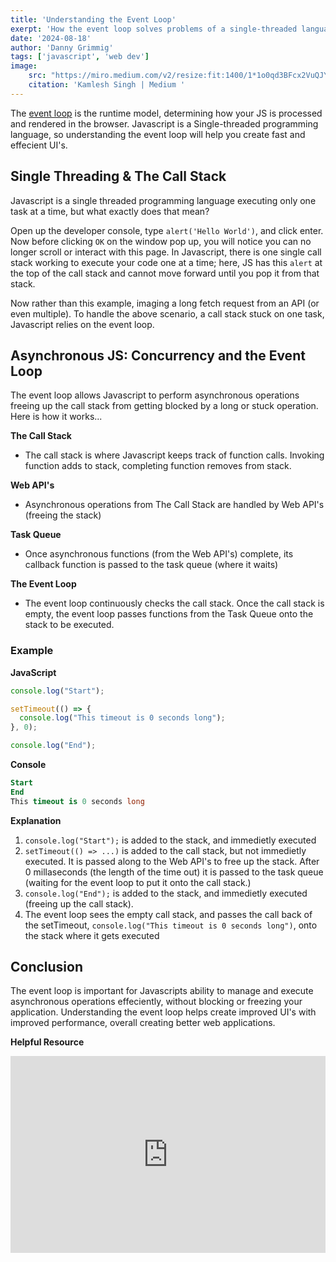 ```yaml
---
title: 'Understanding the Event Loop'
exerpt: 'How the event loop solves problems of a single-threaded language'
date: '2024-08-18'
author: 'Danny Grimmig'
tags: ['javascript', 'web dev']
image: 
    src: "https://miro.medium.com/v2/resize:fit:1400/1*1o0qd3BFcx2VuQJYAgOOzg.png"
    citation: 'Kamlesh Singh | Medium '
---
```

The [event loop](https://developer.mozilla.org/en-US/docs/Web/JavaScript/Event_loop) is the runtime model, determining how your JS is processed and rendered in the browser. Javascript is a Single-threaded programming language, so understanding the event loop will help you create fast and effecient UI's.

## Single Threading & The Call Stack
Javascript is a single threaded programming language executing only one task at a time, but what exactly does that mean?

Open up the developer console, type `alert('Hello World')`, and click enter. Now before clicking `OK` on the window pop up, you will notice you can no longer scroll or interact with this page. In Javascript, there is one single call stack working to execute your code one at a time; here, JS has this `alert` at the top of the call stack and cannot move forward until you pop it from that stack.

Now rather than this example, imaging a long fetch request from an API (or even multiple). To handle the above scenario, a call stack stuck on one task, Javascript relies on the event loop.

## Asynchronous JS: Concurrency and the Event Loop
The event loop allows Javascript to perform asynchronous operations freeing up the call stack from getting blocked by a long or stuck operation. Here is how it works...

**The Call Stack**
- The call stack is where Javascript keeps track of function calls. Invoking function adds to stack, completing function removes from stack.

**Web API's**
- Asynchronous operations from The Call Stack are handled by Web API's (freeing the stack)

**Task Queue**
- Once asynchronous functions (from the Web API's) complete, its callback function is passed to the task queue (where it waits)

**The Event Loop**
- The event loop continuously checks the call stack. Once the call stack is empty, the event loop passes functions from the Task Queue onto the stack to be executed.

### Example
**JavaScript**
```javascript
console.log("Start");

setTimeout(() => {
  console.log("This timeout is 0 seconds long");
}, 0);

console.log("End");
```

**Console**
```sql
Start
End
This timeout is 0 seconds long
```

**Explanation**
1. `console.log("Start");` is added to the stack, and immedietly executed
2. `setTimeout(() => ...)` is added to the call stack, but not immedietly executed. It is passed along to the Web API's to free up the stack. After 0 millaseconds (the length of the time out) it is passed to the task queue (waiting for the event loop to put it onto the call stack.)
3. `console.log("End");` is added to the stack, and immedietly executed (freeing up the call stack).
4. The event loop sees the empty call stack, and passes the call back of the setTimeout, `console.log("This timeout is 0 seconds long")`, onto the stack where it gets executed

## Conclusion 
The event loop is important for Javascripts ability to manage and execute asynchronous operations effeciently, without blocking or freezing your application. Understanding the event loop helps create improved UI's with improved performance, overall creating better web applications. 


**Helpful Resource**

<iframe width="100%" height="315" src="https://www.youtube.com/embed/8aGhZQkoFbQ?si=rZcYD2oyTV_bMNBS" title="YouTube video player" frameborder="0" allow="accelerometer; autoplay; clipboard-write; encrypted-media; gyroscope; picture-in-picture; web-share" referrerpolicy="strict-origin-when-cross-origin" allowfullscreen></iframe>

